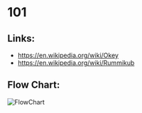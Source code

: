 # 101
##  Links:
- https://en.wikipedia.org/wiki/Okey
- https://en.wikipedia.org/wiki/Rummikub
## Flow Chart:
  ![FlowChart](https://user-images.githubusercontent.com/30879498/181840516-4beab8d5-eaad-4ae4-81e3-c1c842295dc8.svg)
